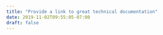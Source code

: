 ```yaml
---
title: "Provide a link to great technical documentation"
date: 2019-11-02T09:55:05-07:00
draft: false
---
```

